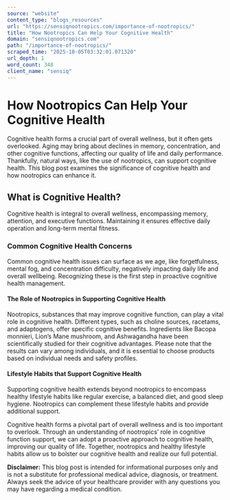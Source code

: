 ```yaml
---
source: "website"
content_type: "blogs_resources"
url: "https://sensiqnootropics.com/importance-of-nootropics/"
title: "How Nootropics Can Help Your Cognitive Health"
domain: "sensiqnootropics.com"
path: "/importance-of-nootropics/"
scraped_time: "2025-10-05T03:32:01.071320"
url_depth: 1
word_count: 348
client_name: "sensiq"
---
```


# How Nootropics Can Help Your Cognitive Health

Cognitive health forms a crucial part of overall wellness, but it often gets overlooked. Aging may bring about declines in memory, concentration, and other cognitive functions, affecting our quality of life and daily performance. Thankfully, natural ways, like the use of nootropics, can support cognitive health. This blog post examines the significance of cognitive health and how nootropics can enhance it.

## What is Cognitive Health?

Cognitive health is integral to overall wellness, encompassing memory, attention, and executive functions. Maintaining it ensures effective daily operation and long-term mental fitness.

### Common Cognitive Health Concerns

Common cognitive health issues can surface as we age, like forgetfulness, mental fog, and concentration difficulty, negatively impacting daily life and overall wellbeing. Recognizing these is the first step in proactive cognitive health management.

#### The Role of Nootropics in Supporting Cognitive Health

Nootropics, substances that may improve cognitive function, can play a vital role in cognitive health. Different types, such as choline sources, racetams, and adaptogens, offer specific cognitive benefits. Ingredients like Bacopa monnieri, Lion’s Mane mushroom, and Ashwagandha have been scientifically studied for their cognitive advantages. Please note that the results can vary among individuals, and it is essential to choose products based on individual needs and safety profiles.

#### Lifestyle Habits that Support Cognitive Health

Supporting cognitive health extends beyond nootropics to encompass healthy lifestyle habits like regular exercise, a balanced diet, and good sleep hygiene. Nootropics can complement these lifestyle habits and provide additional support.

Cognitive health forms a pivotal part of overall wellness and is too important to overlook. Through an understanding of nootropics’ role in cognitive function support, we can adopt a proactive approach to cognitive health, improving our quality of life. Together, nootropics and healthy lifestyle habits allow us to bolster our cognitive health and realize our full potential.

**Disclaimer:** This blog post is intended for informational purposes only and is not a substitute for professional medical advice, diagnosis, or treatment. Always seek the advice of your healthcare provider with any questions you may have regarding a medical condition.